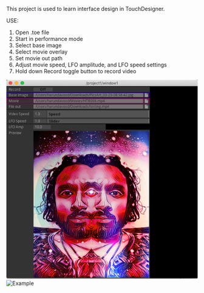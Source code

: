 This project is used to learn interface design in TouchDesigner.

USE:
1. Open .toe file
2. Start in performance mode
3. Select base image
4. Select movie overlay
5. Set movie out path
6. Adjust movie speed, LFO amplitude, and LFO speed settings
7. Hold down Record toggle button to record video

![GUI](img/gui.png)
![Example](img/example.gif)